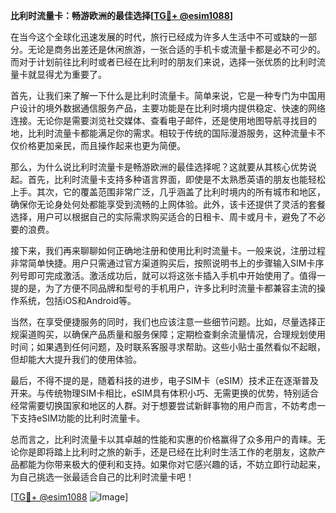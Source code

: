 **比利时流量卡：畅游欧洲的最佳选择[[TG💪+ @esim1088](https://t.me/s/esim1088)]**

在当今这个全球化迅速发展的时代，旅行已经成为许多人生活中不可或缺的一部分。无论是商务出差还是休闲旅游，一张合适的手机卡或流量卡都是必不可少的。而对于计划前往比利时或者已经在比利时的朋友们来说，选择一张优质的比利时流量卡就显得尤为重要了。

首先，让我们来了解一下什么是比利时流量卡。简单来说，它是一种专门为中国用户设计的境外数据通信服务产品，主要功能是在比利时境内提供稳定、快速的网络连接。无论你是需要浏览社交媒体、查看电子邮件，还是使用地图导航寻找目的地，比利时流量卡都能满足你的需求。相较于传统的国际漫游服务，这种流量卡不仅价格更加亲民，而且操作起来也更为简便。

那么，为什么说比利时流量卡是畅游欧洲的最佳选择呢？这就要从其核心优势说起。首先，比利时流量卡支持多种语言界面，即使是不太熟悉英语的朋友也能轻松上手。其次，它的覆盖范围非常广泛，几乎涵盖了比利时境内的所有城市和地区，确保你无论身处何处都能享受到流畅的上网体验。此外，该卡还提供了灵活的套餐选择，用户可以根据自己的实际需求购买适合的日租卡、周卡或月卡，避免了不必要的浪费。

接下来，我们再来聊聊如何正确地注册和使用比利时流量卡。一般来说，注册过程非常简单快捷。用户只需通过官方渠道购买后，按照说明书上的步骤输入SIM卡序列号即可完成激活。激活成功后，就可以将这张卡插入手机中开始使用了。值得一提的是，为了方便不同品牌和型号的手机用户，许多比利时流量卡都兼容主流的操作系统，包括iOS和Android等。

当然，在享受便捷服务的同时，我们也应该注意一些细节问题。比如，尽量选择正规渠道购买，以确保产品质量和服务保障；定期检查剩余流量情况，合理规划使用时间；如果遇到任何问题，及时联系客服寻求帮助。这些小贴士虽然看似不起眼，但却能大大提升我们的使用体验。

最后，不得不提的是，随着科技的进步，电子SIM卡（eSIM）技术正在逐渐普及开来。与传统物理SIM卡相比，eSIM具有体积小巧、无需更换的优势，特别适合经常需要切换国家和地区的人群。对于想要尝试新鲜事物的用户而言，不妨考虑一下支持eSIM功能的比利时流量卡。

总而言之，比利时流量卡以其卓越的性能和实惠的价格赢得了众多用户的青睐。无论你是即将踏上比利时之旅的新手，还是已经在比利时生活工作的老朋友，这款产品都能为你带来极大的便利和支持。如果你对它感兴趣的话，不妨立即行动起来，为自己挑选一张最适合自己的比利时流量卡吧！

[[TG💪+ @esim1088](https://t.me/s/esim1088) ![Image](https://i.postimg.cc/4NQfJmqS/Snipaste-2025-05-13-00-14-12.png)]
